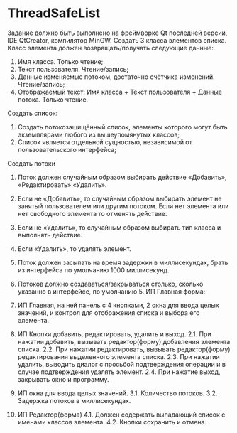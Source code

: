 # ThreadSafeList

Задание должно быть выполнено на фреймворке Qt последней версии, IDE QtCreator, компилятор MinGW.
Создать 3 класса элементов списка.
Класс элемента должен возвращать/получать следующие данные:
1.	Имя класса. Только чтение;
2.	Текст пользователя. Чтение/запись;
3.	Данные изменяемые потоком, достаточно счётчика изменений. Чтение/запись;
4.	Отображаемый текст: Имя класса + Текст пользователя + Данные потока. Только чтение.

Создать список:
1.	Создать потокозащищённый список, элементы которого могут быть экземплярами любого из вышеупомянутых классов;
2.	Список является отдельной сущностью, независимой от пользовательского интерфейса;

Создать потоки
1.	Поток должен случайным образом выбирать действие «Добавить», «Редактировать» «Удалить».
2.	Если не «Добавить», то случайным образом выбирать элемент не занятый пользователем или другим потоком. Если нет элемента или нет свободного элемента то отменять действие.
3.	Если не «Удалить», то случайным образом выбирать тип класса и выполнять действие.
4.	Если «Удалить», то удалять элемент.
5.	Поток должен засыпать на время задержки в миллисекундах, брать из интерфейса по умолчанию 1000 миллисекунд.
6.	Потоков должно создаваться/закрываться столько, сколько указанно в интерфейсе, по умолчанию 5.
ИП Главная форма:
1.	ИП Главная, на ней панель с 4 кнопками, 2 окна для ввода целых значений, и контрол для отображения списка и выбора его элемента.
2.	ИП Кнопки добавить, редактировать, удалить и выход.
2.1.	При нажатии добавить, вызывать редактор(форму) добавления элемента списка.
2.2.	При нажатии редактировать, вызывать редактор(форму) редактирования выделенного элемента списка.
2.3.	При нажатии удалить, выводить диалог с просьбой подтверждения операции и в случае подтверждения удалять элемент.
2.4.	При нажатие выход, закрывать окно и программу.

3.	ИП окна для ввода целых значений.
3.1.	Количество потоков.
3.2.	Задержка потоков в миллисекундах. 

4.	ИП Редактор(форма)
4.1.	Должен содержать выпадающий список с именами классов элемента.
4.2.	Кнопки сохранить и отмена.
